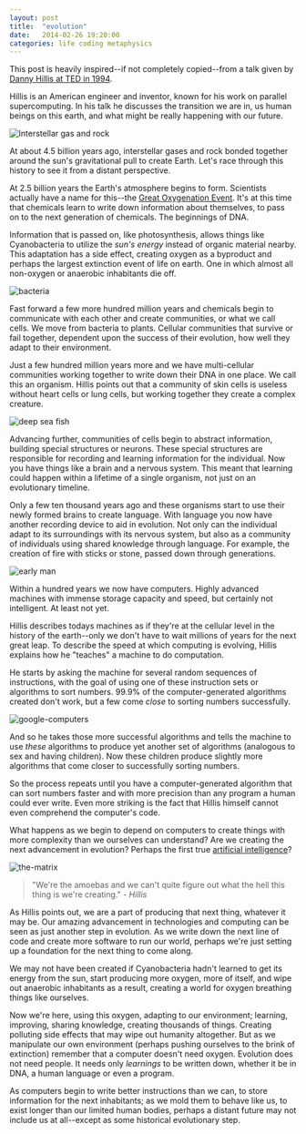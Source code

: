 ```yaml
---
layout: post
title:  "evolution"
date:   2014-02-26 19:20:00
categories: life coding metaphysics
---
```


This post is heavily inspired--if not completely copied--from a talk given by [Danny Hillis at TED in 1994][hillis].

Hillis is an American engineer and inventor, known for his work on parallel supercomputing. In his talk he discusses the transition we are in, us human beings on this earth, and what might be really happening with our future.

![Interstellar gas and rock][gases]

At about 4.5 billion years ago, interstellar gases and rock bonded together around the sun's gravitational pull to create Earth. Let's race through this history to see it from a distant perspective.

At 2.5 billion years the Earth's atmosphere begins to form. Scientists actually have a name for this--the [Great Oxygenation Event][GOE]. It's at this time that chemicals learn to write down information about themselves, to pass on to the next generation of chemicals. The beginnings of DNA.

Information that is passed on, like photosynthesis, allows things like Cyanobacteria to utilize the _sun's energy_ instead of organic material nearby. This adaptation has a side effect, creating oxygen as a byproduct and perhaps the largest extinction event of life on earth. One in which almost all non-oxygen or anaerobic inhabitants die off.

![bacteria][bacteria]

Fast forward a few more hundred million years and chemicals begin to communicate with each other and create communities, or what we call cells. We move from bacteria to plants. Cellular communities that survive or fail together, dependent upon the success of their evolution, how well they adapt to their environment.

Just a few hundred million years more and we have multi-cellular communities working together to write down their DNA in one place. We call this an organism. Hillis points out that a community of skin cells is useless without heart cells or lung cells, but working together they create a complex creature.

![deep sea fish][fish]

Advancing further, communities of cells begin to abstract information, building special structures or neurons. These special structures are responsible for recording and learning information for the individual. Now you have things like a brain and a nervous system. This meant that learning could happen within a lifetime of a single organism, not just on an evolutionary timeline.

Only a few ten thousand years ago and these organisms start to use their newly formed brains to create language. With language you now have another recording device to aid in evolution. Not only can the individual adapt to its surroundings with its nervous system, but also as a community of individuals using shared knowledge through language. For example, the creation of fire with sticks or stone, passed down through generations.

![early man][prehistoric]

Within a hundred years we now have computers. Highly advanced machines with immense storage capacity and speed, but certainly not intelligent. At least not yet.

Hillis describes todays machines as if they're at the cellular level in the history of the earth--only we don't have to wait millions of years for the next great leap. To describe the speed at which computing is evolving, Hillis explains how he "teaches" a machine to do computation.

He starts by asking the machine for several random sequences of instructions, with the goal of using one of these instruction sets or algorithms to sort numbers. 99.9% of the computer-generated algorithms created don't work, but a few come _close_ to sorting numbers successfully.

![google-computers][google-computers]

And so he takes those more successful algorithms and tells the machine to use _these_ algorithms to produce yet another set of algorithms (analogous to sex and having children). Now these children produce slightly more algorithms that come closer to successfully sorting numbers.

So the process repeats until you have a computer-generated algorithm that can sort numbers faster and with more precision than any program a human could ever write. Even more striking is the fact that Hillis himself cannot even comprehend the computer's code.

What happens as we begin to depend on computers to create things with more complexity than we ourselves can understand? Are we creating the next advancement in evolution? Perhaps the first true [artificial intelligence][AI]?

![the-matrix][the-matrix]

> "We're the amoebas and we can't quite figure out what the hell this thing is we're creating."
> *- Hillis*

As Hillis points out, we are a part of producing that next thing, whatever it may be. Our amazing advancement in technologies and computing can be seen as just another step in evolution. As we write down the next line of code and create more software to run our world, perhaps we're just setting up a foundation for the next thing to come along.

We may not have been created if Cyanobacteria hadn't learned to get its energy from the sun, start producing more oxygen, more of itself, and wipe out anaerobic inhabitants as a result, creating a world for oxygen breathing things like ourselves.

Now we're here, using this oxygen, adapting to our environment; learning, improving, sharing knowledge, creating thousands of things. Creating polluting side effects that may wipe out humanity altogether. But as we manipulate our own environment (perhaps pushing ourselves to the brink of extinction) remember that a computer doesn't need oxygen. Evolution does not need people. It needs only _learnings_ to be written down, whether it be in DNA, a human language or even a program.

As computers begin to write better instructions than we can, to store information for the next inhabitants; as we mold them to behave like us, to exist longer than our limited human bodies, perhaps a distant future may not include us at all--except as some historical evolutionary step.

[hillis]: http://www.ted.com/talks/danny_hillis_back_to_the_future_of_1994.html
[GOE]: http://en.wikipedia.org/wiki/Great_Oxygenation_Event
[AI]: http://mrdougwright.com/2012/11/01/google-creates-the-next-a-i/


[gases]: /images/gases.jpg
[bacteria]: /images/bacteria.jpg
[fish]: /images/deep-sea-fish.jpg
[prehistoric]: /images/early-man.jpg
[the-matrix]: /images/the-matrix.jpg
[google-computers]: /images/google-computers.jpg
